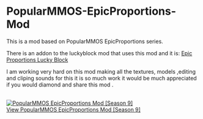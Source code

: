 # PopularMMOS-EpicProportions-Mod
This is a mod based on PopularMMOS EpicProportions series. 

There is an addon to the luckyblock mod that uses this mod and it is: 
[Epic Proportions Lucky Block](https://github.com/jtrent238/Epic-Proportions-Lucky-Block)

I am working very hard on this mod making all the textures, models ,editing and cliping sounds for this it is so much work it would be much appreciated if you would diamond and share this mod .

<a href="http://www.planetminecraft.com/mod/popularmmos-epicproportions-mod-season-9/" title="PopularMMOS EpicProportions Mod [Season 9] Minecraft Mod"><br /><img src="http://www.planetminecraft.com/files/resource_media/screenshot/1627/7609de8af-110333696_thumb.jpg" alt="PopularMMOS EpicProportions Mod [Season 9]" border="0"/><br/>View PopularMMOS EpicProportions Mod [Season 9]</a>

